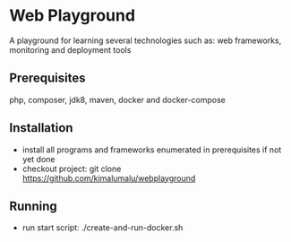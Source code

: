 # Web Playground

A playground for learning several technologies such as: web frameworks, monitoring and deployment tools

## Prerequisites
php, composer, jdk8, maven, docker and docker-compose

## Installation
- install all programs and frameworks enumerated in prerequisites if not yet done 
- checkout project: git clone https://github.com/kimalumalu/webplayground

## Running
- run start script: ./create-and-run-docker.sh 
